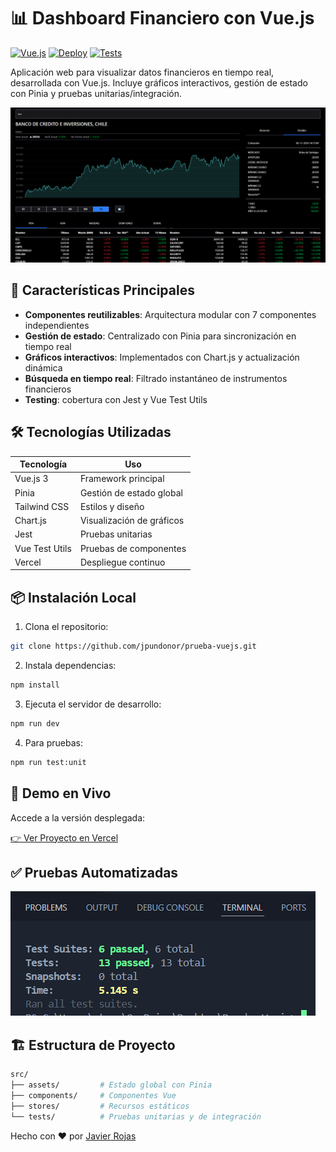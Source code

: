 # 📊 Dashboard Financiero con Vue.js

[![Vue.js](https://img.shields.io/badge/Vue.js-3.x-4FC08D?logo=vuedotjs)](https://vuejs.org/)
[![Deploy](https://img.shields.io/badge/Despliegue-Vercel-000000?logo=vercel)](https://prueba-vuejs.vercel.app/)
[![Tests](https://img.shields.io/badge/Pruebas-Jest%20%7C%20Vue%20Test%20Utils-brightgreen)](https://jestjs.io/)

Aplicación web para visualizar datos financieros en tiempo real, desarrollada con Vue.js. 
Incluye gráficos interactivos, gestión de estado con Pinia y pruebas unitarias/integración.

![Captura del Dashboard](screenshots/dashboard.png) 

## 🚀 Características Principales
- **Componentes reutilizables**: Arquitectura modular con 7 componentes independientes
- **Gestión de estado**: Centralizado con Pinia para sincronización en tiempo real
- **Gráficos interactivos**: Implementados con Chart.js y actualización dinámica
- **Búsqueda en tiempo real**: Filtrado instantáneo de instrumentos financieros
- **Testing**: cobertura con Jest y Vue Test Utils

## 🛠 Tecnologías Utilizadas
| Tecnología | Uso |
|------------|-----|
| Vue.js 3 | Framework principal |
| Pinia | Gestión de estado global |
| Tailwind CSS | Estilos y diseño |
| Chart.js | Visualización de gráficos |
| Jest | Pruebas unitarias |
| Vue Test Utils | Pruebas de componentes |
| Vercel | Despliegue continuo |

## 📦 Instalación Local
1. Clona el repositorio:
```bash
git clone https://github.com/jpundonor/prueba-vuejs.git
```
2. Instala dependencias:

```bash
npm install
```
3. Ejecuta el servidor de desarrollo:
```bash
npm run dev
```
4. Para pruebas:

```bash
npm run test:unit 
```

## 🎯 Demo en Vivo

Accede a la versión desplegada:

[👉 Ver Proyecto en Vercel](https://prueba-vuejs.vercel.app/)

## ✅ Pruebas Automatizadas

![Captura del Dashboard](screenshots/tests.png) 


## 🏗 Estructura de Proyecto

```bash
src/  
├── assets/         # Estado global con Pinia
├── components/     # Componentes Vue
├── stores/         # Recursos estáticos
└── tests/          # Pruebas unitarias y de integración
```

Hecho con ❤️ por [Javier Rojas](https://javier-rojas.vercel.app/)
